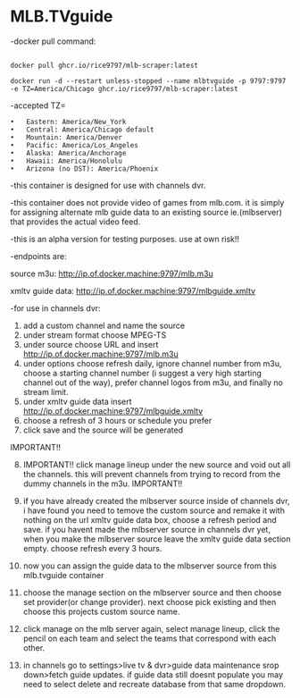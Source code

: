 # MLB.TVguide

-docker pull command:



```

docker pull ghcr.io/rice9797/mlb-scraper:latest

docker run -d --restart unless-stopped --name mlbtvguide -p 9797:9797 -e TZ=America/Chicago ghcr.io/rice9797/mlb-scraper:latest

```



-accepted TZ=

	•	Eastern: America/New_York
	•	Central: America/Chicago default
	•	Mountain: America/Denver
	•	Pacific: America/Los_Angeles
	•	Alaska: America/Anchorage
	•	Hawaii: America/Honolulu
	•	Arizona (no DST): America/Phoenix


-this container is designed for use with channels dvr. 

-this container does not provide video of games from mlb.com. it is simply for assigning alternate mlb guide data to an existing source ie.(mlbserver) that provides the actual video feed. 

-this is an alpha version for testing purposes. use at own risk!!

-endpoints are:

source m3u:    http://ip.of.docker.machine:9797/mlb.m3u 


xmltv guide data:       http://ip.of.docker.machine:9797/mlbguide.xmltv



-for use in channels dvr:

1.  add a custom channel and name the source
2.  under stream format choose MPEG-TS
3.  under source choose URL and insert  http://ip.of.docker.machine:9797/mlb.m3u
4.  under options choose refresh daily, ignore channel number from m3u, choose a starting channel number (i suggest a very high starting channel out of the way), prefer channel logos from m3u, and finally no stream limit.
5.  under xmltv guide data insert http://ip.of.docker.machine:9797/mlbguide.xmltv
6.  choose a refresh of 3 hours or schedule you prefer 
7.  click save and the source will be generated

IMPORTANT!!

8.  IMPORTANT!! click manage lineup under the new source and void out all the channels. this will prevent channels from trying to record from the dummy channels in the m3u. IMPORTANT!!

9.  if you have already created the mlbserver source inside of channels dvr, i have found you need to temove the custom source and remake it with nothing on the url xmltv guide data box, choose a refresh period and save. if you havent made the mlbserver source in channels dvr yet, when you make the mlbserver source leave the xmltv guide data section empty. choose refresh every 3 hours. 
11.  now you can assign the guide data to the mlbserver source from this mlb.tvguide container
12.  choose the manage section on the mlbserver source and then choose set provider(or change provider). next choose pick existing and then choose this projects custom source name. 
13.  click manage on the mlb server again, select manage lineup, click the pencil on each team and select the teams that correspond with each other.
14.  in channels go to settings>live tv & dvr>guide data maintenance srop down>fetch guide updates. if guide data still doesnt populate you may need to select delete and recreate database from that same dropdown. 
  
